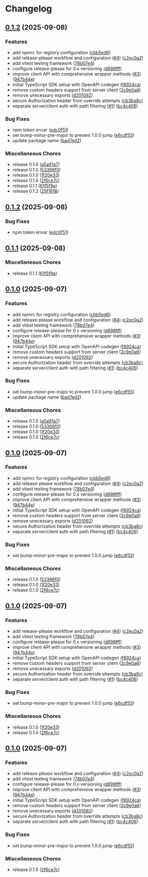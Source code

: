 # Changelog

## [0.1.2](https://github.com/beamform/js-sdk/compare/js-sdk-v0.1.2...js-sdk-v0.1.2) (2025-09-08)


### Features

* add npmrc for registry configuration ([cbb5ed6](https://github.com/beamform/js-sdk/commit/cbb5ed67a9a0e5ec9a39d81a9b4ebcb56cf506e4))
* add release-please workflow and configuration ([#4](https://github.com/beamform/js-sdk/issues/4)) ([c2ec0a2](https://github.com/beamform/js-sdk/commit/c2ec0a21f6918cfc52a0a69b3e18f67efe740cc4))
* add vitest testing framework ([78b07e4](https://github.com/beamform/js-sdk/commit/78b07e48b808b8d3cf1973cf1c814d4cd17fb385))
* configure release-please for 0.x versioning ([d898fff](https://github.com/beamform/js-sdk/commit/d898fffbac12cea3ec31ebb3eee3e4460e41abbc))
* improve client API with comprehensive wrapper methods ([#3](https://github.com/beamform/js-sdk/issues/3)) ([947b44e](https://github.com/beamform/js-sdk/commit/947b44e68a768d8a696c7623bf6b5621ab8b2bca))
* initial TypeScript SDK setup with OpenAPI codegen ([f8924ca](https://github.com/beamform/js-sdk/commit/f8924ca63ade9c799f9052fc2fe4ae53595efcd2))
* remove custom headers support from server client ([2c9e0a6](https://github.com/beamform/js-sdk/commit/2c9e0a6b4c08e8eacf7038a6ec711f04fa83e12c))
* remove unecessary exports ([d201092](https://github.com/beamform/js-sdk/commit/d2010927c9ee1188b2b2491c14f84998211ba930))
* secure Authorization header from override attempts ([cb3ba8c](https://github.com/beamform/js-sdk/commit/cb3ba8c25d9882a4e11d2ced0cceb593e41fe8d9))
* separate server/client auth with path filtering ([#1](https://github.com/beamform/js-sdk/issues/1)) ([bc4c406](https://github.com/beamform/js-sdk/commit/bc4c4065c7ef9d12dc6559070aaf3a3de73740bc))


### Bug Fixes

* npm token envar ([edc0f51](https://github.com/beamform/js-sdk/commit/edc0f51df406421e6f3e8ee5d6cd1bfd9c1a09d1))
* set bump-minor-pre-major to prevent 1.0.0 jump ([e6cdf55](https://github.com/beamform/js-sdk/commit/e6cdf554bfd773f49d068db797a0ea76abf0ca8c))
* update package name ([bad7ed2](https://github.com/beamform/js-sdk/commit/bad7ed29ed6271750e0e969e8648f5ff9d767433))


### Miscellaneous Chores

* release 0.1.0 ([a5a91a7](https://github.com/beamform/js-sdk/commit/a5a91a704f7062f841e11754d663c695af26ed87))
* release 0.1.0 ([53366f0](https://github.com/beamform/js-sdk/commit/53366f047d8d7b80a687944b8e214d425dc79652))
* release 0.1.0 ([1f20e33](https://github.com/beamform/js-sdk/commit/1f20e339a9e4505a0545e8a004687362c688f28a))
* release 0.1.0 ([2f6ce7c](https://github.com/beamform/js-sdk/commit/2f6ce7ce7a199e6c2b09dc273625b662aabd1ede))
* release 0.1.1 ([61f5f9a](https://github.com/beamform/js-sdk/commit/61f5f9a82f9b06278347317d611b1106c14f96f9))
* release 0.1.2 ([25f1618](https://github.com/beamform/js-sdk/commit/25f1618caa239f164b3dd1493d0bf7e3a99374e4))

## [0.1.2](https://github.com/beamform/js-sdk/compare/js-sdk-v0.1.1...js-sdk-v0.1.2) (2025-09-08)


### Bug Fixes

* npm token envar ([edc0f51](https://github.com/beamform/js-sdk/commit/edc0f51df406421e6f3e8ee5d6cd1bfd9c1a09d1))

## [0.1.1](https://github.com/beamform/js-sdk/compare/js-sdk-v0.1.0...js-sdk-v0.1.1) (2025-09-08)


### Miscellaneous Chores

* release 0.1.1 ([61f5f9a](https://github.com/beamform/js-sdk/commit/61f5f9a82f9b06278347317d611b1106c14f96f9))

## [0.1.0](https://github.com/beamform/js-sdk/compare/js-sdk-v0.1.0...js-sdk-v0.1.0) (2025-09-07)


### Features

* add npmrc for registry configuration ([cbb5ed6](https://github.com/beamform/js-sdk/commit/cbb5ed67a9a0e5ec9a39d81a9b4ebcb56cf506e4))
* add release-please workflow and configuration ([#4](https://github.com/beamform/js-sdk/issues/4)) ([c2ec0a2](https://github.com/beamform/js-sdk/commit/c2ec0a21f6918cfc52a0a69b3e18f67efe740cc4))
* add vitest testing framework ([78b07e4](https://github.com/beamform/js-sdk/commit/78b07e48b808b8d3cf1973cf1c814d4cd17fb385))
* configure release-please for 0.x versioning ([d898fff](https://github.com/beamform/js-sdk/commit/d898fffbac12cea3ec31ebb3eee3e4460e41abbc))
* improve client API with comprehensive wrapper methods ([#3](https://github.com/beamform/js-sdk/issues/3)) ([947b44e](https://github.com/beamform/js-sdk/commit/947b44e68a768d8a696c7623bf6b5621ab8b2bca))
* initial TypeScript SDK setup with OpenAPI codegen ([f8924ca](https://github.com/beamform/js-sdk/commit/f8924ca63ade9c799f9052fc2fe4ae53595efcd2))
* remove custom headers support from server client ([2c9e0a6](https://github.com/beamform/js-sdk/commit/2c9e0a6b4c08e8eacf7038a6ec711f04fa83e12c))
* remove unecessary exports ([d201092](https://github.com/beamform/js-sdk/commit/d2010927c9ee1188b2b2491c14f84998211ba930))
* secure Authorization header from override attempts ([cb3ba8c](https://github.com/beamform/js-sdk/commit/cb3ba8c25d9882a4e11d2ced0cceb593e41fe8d9))
* separate server/client auth with path filtering ([#1](https://github.com/beamform/js-sdk/issues/1)) ([bc4c406](https://github.com/beamform/js-sdk/commit/bc4c4065c7ef9d12dc6559070aaf3a3de73740bc))


### Bug Fixes

* set bump-minor-pre-major to prevent 1.0.0 jump ([e6cdf55](https://github.com/beamform/js-sdk/commit/e6cdf554bfd773f49d068db797a0ea76abf0ca8c))
* update package name ([bad7ed2](https://github.com/beamform/js-sdk/commit/bad7ed29ed6271750e0e969e8648f5ff9d767433))


### Miscellaneous Chores

* release 0.1.0 ([a5a91a7](https://github.com/beamform/js-sdk/commit/a5a91a704f7062f841e11754d663c695af26ed87))
* release 0.1.0 ([53366f0](https://github.com/beamform/js-sdk/commit/53366f047d8d7b80a687944b8e214d425dc79652))
* release 0.1.0 ([1f20e33](https://github.com/beamform/js-sdk/commit/1f20e339a9e4505a0545e8a004687362c688f28a))
* release 0.1.0 ([2f6ce7c](https://github.com/beamform/js-sdk/commit/2f6ce7ce7a199e6c2b09dc273625b662aabd1ede))

## [0.1.0](https://github.com/beamform/js-sdk/compare/js-sdk-v0.1.0...js-sdk-v0.1.0) (2025-09-07)


### Features

* add npmrc for registry configuration ([cbb5ed6](https://github.com/beamform/js-sdk/commit/cbb5ed67a9a0e5ec9a39d81a9b4ebcb56cf506e4))
* add release-please workflow and configuration ([#4](https://github.com/beamform/js-sdk/issues/4)) ([c2ec0a2](https://github.com/beamform/js-sdk/commit/c2ec0a21f6918cfc52a0a69b3e18f67efe740cc4))
* add vitest testing framework ([78b07e4](https://github.com/beamform/js-sdk/commit/78b07e48b808b8d3cf1973cf1c814d4cd17fb385))
* configure release-please for 0.x versioning ([d898fff](https://github.com/beamform/js-sdk/commit/d898fffbac12cea3ec31ebb3eee3e4460e41abbc))
* improve client API with comprehensive wrapper methods ([#3](https://github.com/beamform/js-sdk/issues/3)) ([947b44e](https://github.com/beamform/js-sdk/commit/947b44e68a768d8a696c7623bf6b5621ab8b2bca))
* initial TypeScript SDK setup with OpenAPI codegen ([f8924ca](https://github.com/beamform/js-sdk/commit/f8924ca63ade9c799f9052fc2fe4ae53595efcd2))
* remove custom headers support from server client ([2c9e0a6](https://github.com/beamform/js-sdk/commit/2c9e0a6b4c08e8eacf7038a6ec711f04fa83e12c))
* remove unecessary exports ([d201092](https://github.com/beamform/js-sdk/commit/d2010927c9ee1188b2b2491c14f84998211ba930))
* secure Authorization header from override attempts ([cb3ba8c](https://github.com/beamform/js-sdk/commit/cb3ba8c25d9882a4e11d2ced0cceb593e41fe8d9))
* separate server/client auth with path filtering ([#1](https://github.com/beamform/js-sdk/issues/1)) ([bc4c406](https://github.com/beamform/js-sdk/commit/bc4c4065c7ef9d12dc6559070aaf3a3de73740bc))


### Bug Fixes

* set bump-minor-pre-major to prevent 1.0.0 jump ([e6cdf55](https://github.com/beamform/js-sdk/commit/e6cdf554bfd773f49d068db797a0ea76abf0ca8c))


### Miscellaneous Chores

* release 0.1.0 ([53366f0](https://github.com/beamform/js-sdk/commit/53366f047d8d7b80a687944b8e214d425dc79652))
* release 0.1.0 ([1f20e33](https://github.com/beamform/js-sdk/commit/1f20e339a9e4505a0545e8a004687362c688f28a))
* release 0.1.0 ([2f6ce7c](https://github.com/beamform/js-sdk/commit/2f6ce7ce7a199e6c2b09dc273625b662aabd1ede))

## [0.1.0](https://github.com/beamform/js-sdk/compare/js-sdk-v0.1.0...js-sdk-v0.1.0) (2025-09-07)


### Features

* add release-please workflow and configuration ([#4](https://github.com/beamform/js-sdk/issues/4)) ([c2ec0a2](https://github.com/beamform/js-sdk/commit/c2ec0a21f6918cfc52a0a69b3e18f67efe740cc4))
* add vitest testing framework ([78b07e4](https://github.com/beamform/js-sdk/commit/78b07e48b808b8d3cf1973cf1c814d4cd17fb385))
* configure release-please for 0.x versioning ([d898fff](https://github.com/beamform/js-sdk/commit/d898fffbac12cea3ec31ebb3eee3e4460e41abbc))
* improve client API with comprehensive wrapper methods ([#3](https://github.com/beamform/js-sdk/issues/3)) ([947b44e](https://github.com/beamform/js-sdk/commit/947b44e68a768d8a696c7623bf6b5621ab8b2bca))
* initial TypeScript SDK setup with OpenAPI codegen ([f8924ca](https://github.com/beamform/js-sdk/commit/f8924ca63ade9c799f9052fc2fe4ae53595efcd2))
* remove custom headers support from server client ([2c9e0a6](https://github.com/beamform/js-sdk/commit/2c9e0a6b4c08e8eacf7038a6ec711f04fa83e12c))
* remove unecessary exports ([d201092](https://github.com/beamform/js-sdk/commit/d2010927c9ee1188b2b2491c14f84998211ba930))
* secure Authorization header from override attempts ([cb3ba8c](https://github.com/beamform/js-sdk/commit/cb3ba8c25d9882a4e11d2ced0cceb593e41fe8d9))
* separate server/client auth with path filtering ([#1](https://github.com/beamform/js-sdk/issues/1)) ([bc4c406](https://github.com/beamform/js-sdk/commit/bc4c4065c7ef9d12dc6559070aaf3a3de73740bc))


### Bug Fixes

* set bump-minor-pre-major to prevent 1.0.0 jump ([e6cdf55](https://github.com/beamform/js-sdk/commit/e6cdf554bfd773f49d068db797a0ea76abf0ca8c))


### Miscellaneous Chores

* release 0.1.0 ([1f20e33](https://github.com/beamform/js-sdk/commit/1f20e339a9e4505a0545e8a004687362c688f28a))
* release 0.1.0 ([2f6ce7c](https://github.com/beamform/js-sdk/commit/2f6ce7ce7a199e6c2b09dc273625b662aabd1ede))

## [0.1.0](https://github.com/beamform/js-sdk/compare/js-sdk-v0.1.0...js-sdk-v0.1.0) (2025-09-07)


### Features

* add release-please workflow and configuration ([#4](https://github.com/beamform/js-sdk/issues/4)) ([c2ec0a2](https://github.com/beamform/js-sdk/commit/c2ec0a21f6918cfc52a0a69b3e18f67efe740cc4))
* add vitest testing framework ([78b07e4](https://github.com/beamform/js-sdk/commit/78b07e48b808b8d3cf1973cf1c814d4cd17fb385))
* configure release-please for 0.x versioning ([d898fff](https://github.com/beamform/js-sdk/commit/d898fffbac12cea3ec31ebb3eee3e4460e41abbc))
* improve client API with comprehensive wrapper methods ([#3](https://github.com/beamform/js-sdk/issues/3)) ([947b44e](https://github.com/beamform/js-sdk/commit/947b44e68a768d8a696c7623bf6b5621ab8b2bca))
* initial TypeScript SDK setup with OpenAPI codegen ([f8924ca](https://github.com/beamform/js-sdk/commit/f8924ca63ade9c799f9052fc2fe4ae53595efcd2))
* remove custom headers support from server client ([2c9e0a6](https://github.com/beamform/js-sdk/commit/2c9e0a6b4c08e8eacf7038a6ec711f04fa83e12c))
* remove unecessary exports ([d201092](https://github.com/beamform/js-sdk/commit/d2010927c9ee1188b2b2491c14f84998211ba930))
* secure Authorization header from override attempts ([cb3ba8c](https://github.com/beamform/js-sdk/commit/cb3ba8c25d9882a4e11d2ced0cceb593e41fe8d9))
* separate server/client auth with path filtering ([#1](https://github.com/beamform/js-sdk/issues/1)) ([bc4c406](https://github.com/beamform/js-sdk/commit/bc4c4065c7ef9d12dc6559070aaf3a3de73740bc))


### Bug Fixes

* set bump-minor-pre-major to prevent 1.0.0 jump ([e6cdf55](https://github.com/beamform/js-sdk/commit/e6cdf554bfd773f49d068db797a0ea76abf0ca8c))


### Miscellaneous Chores

* release 0.1.0 ([2f6ce7c](https://github.com/beamform/js-sdk/commit/2f6ce7ce7a199e6c2b09dc273625b662aabd1ede))
